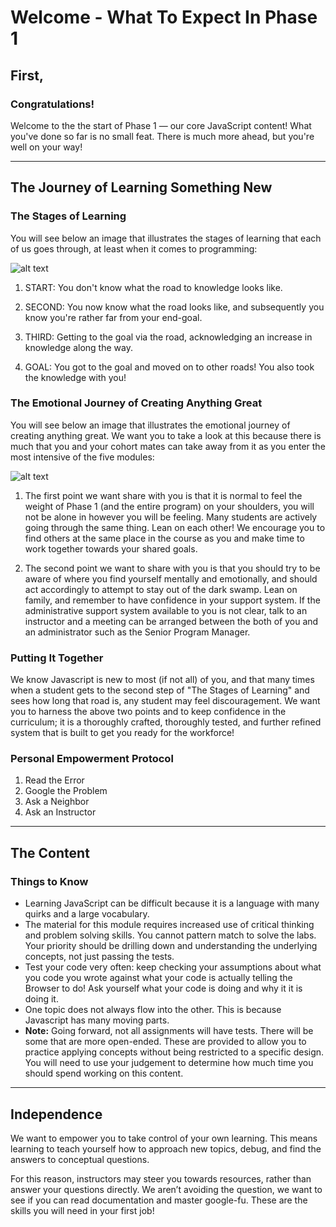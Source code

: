# Welcome - What To Expect In Phase 1

## First,

### Congratulations!

Welcome to the the start of Phase 1 &mdash; our core JavaScript content! What
you've done so far is no small feat. There is much more ahead, but you're well
on your way!

___

## The Journey of Learning Something New

### The Stages of Learning

You will see below an image that illustrates the stages of learning that each of
us goes through, at least when it comes to programming:

![alt text](https://user-images.githubusercontent.com/20468684/44881320-33845480-ac7d-11e8-8a69-5e30c51ebfd9.jpg "Consciousness of Competence")

1. START: You don't know what the road to knowledge looks like.

2. SECOND: You now know what the road looks like, and subsequently you know
   you're rather far from your end-goal.

3. THIRD: Getting to the goal via the road, acknowledging an increase in
   knowledge along the way.

4. GOAL: You got to the goal and moved on to other roads! You also took the
   knowledge with you!

### The Emotional Journey of Creating Anything Great

You will see below an image that illustrates the emotional journey of creating
anything great. We want you to take a look at this because there is much that
you and your cohort mates can take away from it as you enter the most intensive
of the five modules:

![alt text](https://i.imgur.com/X4QR5en.png "The Emotional Journey of Creating Anything Great")

1. The first point we want share with you is that it is normal to feel the
   weight of Phase 1 (and the entire program) on your shoulders, you will not be
   alone in however you will be feeling. Many students are actively going
   through the same thing. Lean on each other! We encourage you to find others
   at the same place in the course as you and make time to work together towards
   your shared goals.

2. The second point we want to share with you is that you should try to be aware
   of where you find yourself mentally and emotionally, and should act
   accordingly to attempt to stay out of the dark swamp. Lean on family, and
   remember to have confidence in your support system. If the administrative
   support system available to you is not clear, talk to an instructor and a
   meeting can be arranged between the both of you and an administrator such as
   the Senior Program Manager.

### Putting It Together

We know Javascript is new to most (if not all) of you, and that many times when
a student gets to the second step of "The Stages of Learning" and sees how long
that road is, any student may feel discouragement. We want you to harness the
above two points and to keep confidence in the curriculum; it is a thoroughly
crafted, thoroughly tested, and further refined system that is built to get you
ready for the workforce!

### Personal Empowerment Protocol

1. Read the Error
2. Google the Problem
3. Ask a Neighbor
4. Ask an Instructor

___

## The Content

### Things to Know

* Learning JavaScript can be difficult because it is a language with many quirks
  and a large vocabulary.
* The material for this module requires increased use of critical thinking and
  problem solving skills. You cannot pattern match to solve the labs.  Your
  priority should be drilling down and understanding the underlying concepts,
  not just passing the tests.
* Test your code very often: keep checking your assumptions about what you code
  you wrote against what your code is actually telling the Browser to do! Ask
  yourself what your code is doing and why it it is doing it.
* One topic does not always flow into the other. This is because Javascript has
  many moving parts.
* **Note:** Going forward, not all assignments will have tests. There will be
  some that are more open-ended. These are provided to allow you to practice
  applying concepts without being restricted to a specific design. You will need
  to use your judgement to determine how much time you should spend working on
  this content.

___

## Independence

We want to empower you to take control of your own learning. This means learning
to teach yourself how to approach new topics, debug, and find the answers to
conceptual questions.

For this reason, instructors may steer you towards resources, rather than answer
your questions directly. We aren’t avoiding the question, we want to see if you
can read documentation and master google-fu. These are the skills you will need
in your first job!

